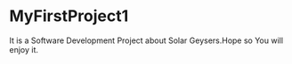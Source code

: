 # MyFirstProject1
It is a Software Development Project about Solar Geysers.Hope so You will enjoy it.
